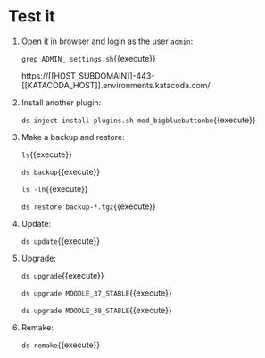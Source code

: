 # Test it

1. Open it in browser and login as the user `admin`:

   `grep ADMIN_ settings.sh`{{execute}}

   https://[[HOST_SUBDOMAIN]]-443-[[KATACODA_HOST]].environments.katacoda.com/
   
2. Install another plugin:

   `ds inject install-plugins.sh mod_bigbluebuttonbn`{{execute}}
   
2. Make a backup and restore:

   `ls`{{execute}}
   
   `ds backup`{{execute}}
   
   `ls -lh`{{execute}}
   
   `ds restore backup-*.tgz`{{execute}}
   
3. Update:

   `ds update`{{execute}}
   
4. Upgrade:

   `ds upgrade`{{execute}}

   `ds upgrade MOODLE_37_STABLE`{{execute}}

   `ds upgrade MOODLE_38_STABLE`{{execute}}

5. Remake:

   `ds remake`{{execute}}
